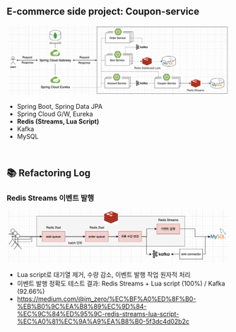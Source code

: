 ## E-commerce side project: Coupon-service

![](/_img/e_commerce_241129.png)

- Spring Boot, Spring Data JPA
- Spring Cloud G/W, Eureka
- **Redis (Streams, Lua Script)**
- Kafka
- MySQL
<br>

## 📚 Refactoring Log

### Redis Streams 이벤트 발행

![](/_img/redis_streams_vs_kafka.png)

- Lua script로 대기열 제거, 수량 감소, 이벤트 발행 작업 원자적 처리
- 이벤트 발행 정확도 테스트 결과: Redis Streams + Lua script (100%) / Kafka (92.66%)
- https://medium.com/@im_zero/%EC%BF%A0%ED%8F%B0-%EB%B0%9C%EA%B8%89%EC%9D%84-%EC%9C%84%ED%95%9C-redis-streams-lua-script-%EC%A0%81%EC%9A%A9%EA%B8%B0-5f3dc4d02b2c